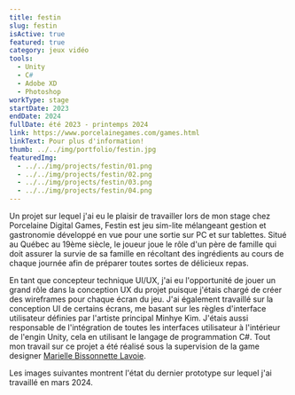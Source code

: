 ```yaml
---
title: festin
slug: festin
isActive: true
featured: true
category: jeux vidéo
tools:
  - Unity
  - C#
  - Adobe XD
  - Photoshop
workType: stage
startDate: 2023
endDate: 2024
fullDate: été 2023 - printemps 2024
link: https://www.porcelainegames.com/games.html
linkText: Pour plus d'information!
thumb: ../../img/portfolio/festin.jpg
featuredImg: 
  - ../../img/projects/festin/01.png
  - ../../img/projects/festin/02.png
  - ../../img/projects/festin/03.png
  - ../../img/projects/festin/04.png
---
```


Un projet sur lequel j'ai eu le plaisir de travailler lors de mon stage chez Porcelaine Digital Games, Festin est jeu
sim-lite mélangeant gestion et gastronomie développé en vue pour une sortie sur PC et sur tablettes. Situé au Québec au
19ème siècle, le joueur joue le rôle d'un père de famille qui doit assurer la survie de sa famille en récoltant des
ingrédients au cours de chaque journée afin de préparer toutes sortes de délicieux repas.

En tant que concepteur technique UI/UX, j'ai eu l'opportunité de jouer un grand rôle dans la conception UX du projet
puisque j'étais chargé de créer des wireframes pour chaque écran du jeu. J'ai également travaillé sur la conception
UI de certains écrans, me basant sur les règles d'interface utilisateur définies par l'artiste principal Minhye Kim.
J'étais aussi responsable de l'intégration de toutes les interfaces utilisateur à l'intérieur de
l'engin Unity, cela en utilisant le langage de programmation C#. Tout mon travail sur ce projet a été réalisé sous la
supervision de la game designer [Marielle Bissonnette Lavoie](https://www.linkedin.com/in/marielle-bissonnette-lavoie-7a265354/).

Les images suivantes montrent l'état du dernier prototype sur lequel j'ai travaillé en mars 2024.